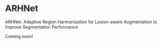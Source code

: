 # ARHNet
ARHNet: Adaptive Region Harmonization for Lesion-aware Augmentation to Improve Segmentation Performance

Coming soon!

